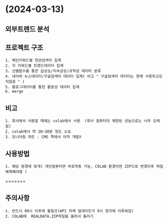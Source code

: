# (2024-03-13)

## 외부트렌드 분석

## 프로젝트 구조
    1. 메인키워드별 연관검색어 집계
    2. 각 키워드별 트렌드데이터 집계
    3. 선별함수를 통한 급상승/지속상승/규칙성 데이터 분류
    4. 네이버 뉴스데이터/구글검색어 데이터 집계( 비고 " 구글검색어 데이터는 현재 사용하고있지않음 " )
    5. 블로그데이터를 통한 활동성 데이터 집계
    6. merge


## 비고
    1. 회사에서 사용할 때에는 colab에서 사용  (회사 컴퓨터의 제한된 성능으로는 너무 오래림)
    2. colab에서 약 20~30분 정도 소요
    3. 모니터링 파트 : CMS 쪽에서 아직 개발X

## 사용방법 
    1. 해당 환경에 맞게( 개인컴퓨터면 바로작동 가능, COLAB 환경이면 ZIP으로 변경이후 파일 해제해야댐 )
=======
## 주의사항
    1. 반드시 09시 이후에 돌릴것(API 자체 업데이트가 9시 정각에 이루워짐)
    2. COLAB에  REALDATA.ZIP파일을 올려서 돌리기

